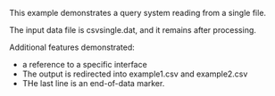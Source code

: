 This example demonstrates a query system reading from a single file.

The input data file is csvsingle.dat, and it remains after processing.

Additional features demonstrated:
  - a reference to a specific interface
  - The output is redirected into example1.csv and example2.csv
  - THe last line is an end-of-data marker.
